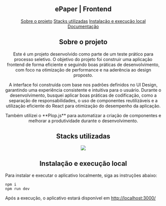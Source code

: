 <h2 align="center">ePaper | Frontend</h2>

<p align="center" id="menu">
  <a href="#sobre-o-projeto">Sobre o projeto</a>
  <a href="#stacks-utilizadas">Stacks utilizadas</a>
  <a href="#instalação-e-execução-local">Instalação e execução local</a>
  <a href="#documentação">Documentação</a>
</p>

<h2 align="center" id="sobre-o-projeto">Sobre o projeto</h2>

<p align="center">
  Este é um projeto desenvolvido como parte de um teste prático para processo seletivo. O objetivo do projeto foi construir uma aplicação frontend de forma eficiente e seguindo boas práticas de desenvolvimento, com foco na otimização de performance e na aderência ao design proposto.
</p>

<p align="center">
  A interface foi construída com base nos padrões definidos no UI Design, garantindo uma experiência consistente e intuitiva para o usuário. Durante o desenvolvimento, busquei aplicar boas práticas de codificação, como a separação de responsabilidades, o uso de componentes reutilizáveis e a utilização eficiente do React para otimização do desempenho da aplicação.
</p>

<p align="center">
  Também utilizei o **Plop.js** para automatizar a criação de componentes e melhorar a produtividade durante o desenvolvimento.
</p>

<h2 align="center" id="stacks-utilizadas">Stacks utilizadas</h2>
<p align="center">
  <a href="https://skillicons.dev">
    <img src="https://skillicons.dev/icons?i=git,ts,postgres,react,tailwind,figma" />
  </a>
</p>

<h2 id="instalação-e-execução-local" align="center">Instalação e execução local</h2>

<p>
  Para instalar e executar o aplicativo localmente, siga as instruções abaixo:
</p>

```
npm i
npm run dev
```

<p>
  Após a execução, o aplicativo estará disponível em <a href="http://localhost:3000/">http://localhost:3000/</a>
</p>
